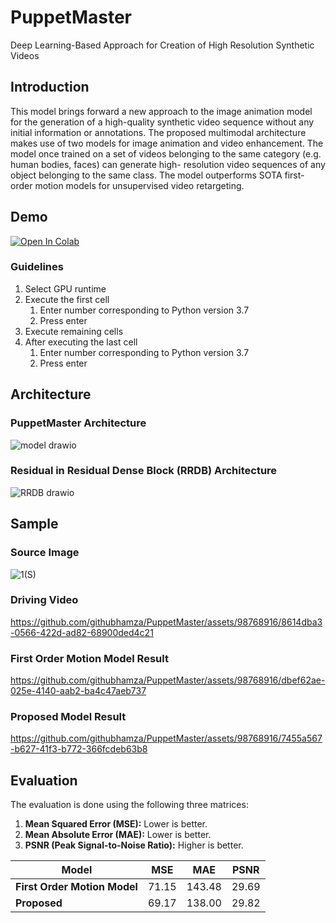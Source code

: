 # PuppetMaster
Deep Learning-Based Approach for Creation of High Resolution Synthetic Videos
## Introduction
This model brings forward a new approach to the image animation model for the generation of a high-quality synthetic video sequence without any initial information or annotations. The proposed multimodal architecture makes use of two models for image animation and video enhancement. The model once trained on a set of videos belonging to the same category (e.g. human bodies, faces) can generate high- resolution video sequences of any object belonging to the same class. The model outperforms SOTA first-order motion models for unsupervised video retargeting.

## Demo
[![Open In Colab](https://colab.research.google.com/assets/colab-badge.svg)](https://colab.research.google.com/notebooks/intro.ipynb)
### Guidelines
1. Select GPU runtime
2. Execute the first cell
   1. Enter number corresponding to Python version 3.7
   2. Press enter
3. Execute remaining cells
4. After executing the last cell
   1. Enter number corresponding to Python version 3.7
   2. Press enter


## Architecture
### PuppetMaster Architecture
![model drawio](https://github.com/githubhamza/PuppetMaster/assets/98768916/ac2b4ae9-cac2-4ff8-9a04-b5ea3d696f81)

### Residual in Residual Dense Block (RRDB) Architecture
![RRDB drawio](https://github.com/githubhamza/PuppetMaster/assets/98768916/6dea8e98-42d1-49ca-8aff-b43c70d1afd4)


## Sample
### Source Image

![1(S)](https://github.com/githubhamza/PuppetMaster/assets/98768916/e478de54-b4bf-4ae0-814a-d6c9b20966d0)

### Driving Video


https://github.com/githubhamza/PuppetMaster/assets/98768916/8614dba3-0566-422d-ad82-68900ded4c21

### First Order Motion Model Result



https://github.com/githubhamza/PuppetMaster/assets/98768916/dbef62ae-025e-4140-aab2-ba4c47aeb737

### Proposed Model Result


https://github.com/githubhamza/PuppetMaster/assets/98768916/7455a567-b627-41f3-b772-366fcdeb63b8

## Evaluation
The evaluation is done using the following three matrices:
1. **Mean Squared Error (MSE):** Lower is better. 
2. **Mean Absolute Error (MAE):** Lower is better. 
3. **PSNR (Peak Signal-to-Noise Ratio):** Higher is better. 


| **Model** | **MSE** | **MAE** | **PSNR** |
|---|---|---|---|
| **First Order Motion Model** | 71.15 | 143.48 | 29.69 |
| **Proposed** | 69.17 | 138.00 | 29.82 |



